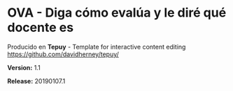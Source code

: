 # OVA - Diga cómo evalúa y le diré qué docente es

Producido en **Tepuy** - Template for interactive content editing
https://github.com/davidherney/tepuy/

**Version:** 1.1

**Release:** 20190107.1
